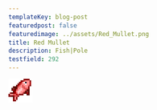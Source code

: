 ```yaml
---
templateKey: blog-post
featuredpost: false
featuredimage: ../assets/Red_Mullet.png
title: Red Mullet
description: Fish|Pole
testfield: 292
---
```

![Red Mullet](../assets/Red_Mullet.png)